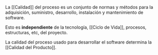 La [[Calidad]] del proceso es un conjunto de normas y métodos para la adquisición, suministro, desarrollo, instalación y mantenimiento de software. 

Esto es **independiente** de la tecnología, [[Ciclo de Vida]], procesos, estructuras, etc, del proyecto.

La calidad del proceso usado para desarrollar el software determina la [[Calidad del Producto]].